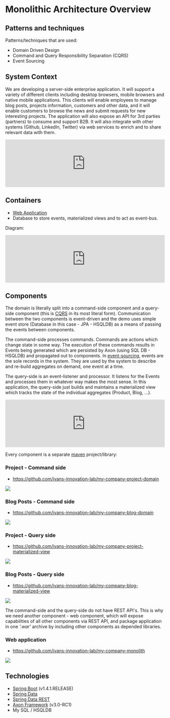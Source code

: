 # Monolithic Architecture Overview

## Patterns and techniques

Patterns/techniques that are used:

- Domain Driven Design
- Command and Query Responsibility Separation (CQRS)
- Event Sourcing


## System Context

We are developing a server-side enterprise application. It will support a variety of different clients including desktop browsers, mobile browsers and native mobile applications. This clients will enable employees to manage blog posts, projects information, customers and other data, and it will enable customers to browse the news and submit requests for new interesting projects. The application will also expose an API for 3rd parties (partners) to consume and support B2B. It will also integrate with other systems (Github, LinkedIn, Twitter) via web services to enrich and to share relevant data with them.

<iframe id="myEmbeddedDiagram" src="https://structurizr.com/embed/36994?diagram=Context&diagramSelector=false&iframe=myEmbeddedDiagram" width="100%" marginwidth="0" marginheight="0" frameborder="0" scrolling="yes" allowfullscreen="true"></iframe>

<script type="text/javascript" src="https://structurizr.com/static/js/structurizr-responsive-embed.js"></script>



## Containers

- [Web Application](https://github.com/ivans-innovation-lab/my-company-monolith)
- Database to store events, materialized views and to act as event-bus.

Diagram:

<iframe id="myEmbeddedDiagram" src="https://structurizr.com/embed/36994?diagram=Containers&diagramSelector=false&iframe=myEmbeddedDiagram" width="100%" marginwidth="0" marginheight="0" frameborder="0" scrolling="yes" allowfullscreen="true"></iframe>

<script type="text/javascript" src="https://structurizr.com/static/js/structurizr-responsive-embed.js"></script>




## Components

The domain is literally split into a command-side component and a query-side component (this is [CQRS](http://microservices.io/patterns/data/cqrs.html) in its most literal form).
Communication between the two components is event-driven and the demo uses simple event store (Database in this case - JPA - HSQLDB) as a means of passing the events between components.

The command-side processes commands. Commands are actions which change state in some way. The execution of these commands results in Events being generated which are persisted by Axon (using SQL DB - HSQLDB) and propagated out to components. In [event-sourcing](http://microservices.io/patterns/data/event-sourcing.html), events are the sole records in the system. They are used by the system to describe and re-build aggregates on demand, one event at a time.

The query-side is an event-listener and processor. It listens for the Events and processes them in whatever way makes the most sense. In this application, the query-side just builds and maintains a materialized view which tracks the state of the individual aggregates (Product, Blog, ...).

<iframe id="myEmbeddedDiagram" src="https://structurizr.com/embed/36994?diagram=Components&diagramSelector=false&iframe=myEmbeddedDiagram" width="100%" marginwidth="0" marginheight="0" frameborder="0" scrolling="yes" allowfullscreen="true"></iframe>

<script type="text/javascript" src="https://structurizr.com/static/js/structurizr-responsive-embed.js"></script>

Every component is a separate [maven](https://maven.apache.org/what-is-maven.html) project/library:

### Project - Command side
 - https://github.com/ivans-innovation-lab/my-company-project-domain

![](/assets/MyCompanyProjectCommandSideComponent4.png)
### Blog Posts - Command side
 - https://github.com/ivans-innovation-lab/my-company-blog-domain

![](/assets/MyCompanyBlogPostCommandSideComponent4.png)


### Project - Query side
 - https://github.com/ivans-innovation-lab/my-company-project-materialized-view

![](/assets/MyCompanyProjectQuerySideComponent2.png)

### Blog Posts - Query side
 - https://github.com/ivans-innovation-lab/my-company-blog-materialized-view

![](/assets/MyCompanyBlogPostQuerySideComponent2.png)

The command-side and the query-side do not have REST API's.
This is why we need another component - web component, which will expose capabilities of all other components via REST API, and package application in one _'.war'_ archive by including other components as depended libraries. 

### Web application
 - https://github.com/ivans-innovation-lab/my-company-monolith 
 
![](/assets/MyCompanyWebComponent2.png)

## Technologies

- [Spring Boot](http://projects.spring.io/spring-boot/) (v1.4.1.RELEASE)
- [Spring Data](http://projects.spring.io/spring-data/)
- [Spring Data REST](http://projects.spring.io/spring-data-rest/)
- [Axon Framework](http://www.axonframework.org/) (v3.0-RC1)
- My SQL / HSQLDB


